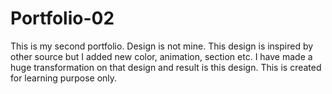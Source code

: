 # Portfolio-02
This is my second portfolio. Design is not mine. This design is inspired by other source but I added new color, animation, section etc. I have made a huge transformation on that design and result is this design. This is created for learning purpose only.
